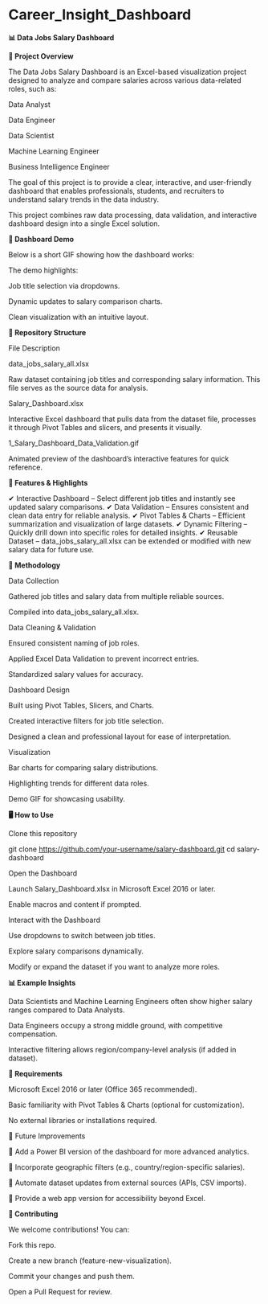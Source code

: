 # Career_Insight_Dashboard

**📊 Data Jobs Salary Dashboard**



**📝 Project Overview**

The Data Jobs Salary Dashboard is an Excel-based visualization project designed to analyze and compare salaries across various data-related roles, such as:

Data Analyst

Data Engineer

Data Scientist

Machine Learning Engineer

Business Intelligence Engineer

The goal of this project is to provide a clear, interactive, and user-friendly dashboard that enables professionals, students, and recruiters to understand salary trends in the data industry.

This project combines raw data processing, data validation, and interactive dashboard design into a single Excel solution.



**🎥 Dashboard Demo**

Below is a short GIF showing how the dashboard works:

The demo highlights:

Job title selection via dropdowns.

Dynamic updates to salary comparison charts.

Clean visualization with an intuitive layout.



**📂 Repository Structure**

File	Description

data_jobs_salary_all.xlsx	

Raw dataset containing job titles and corresponding salary information. This file serves as the source data for analysis.

Salary_Dashboard.xlsx	

Interactive Excel dashboard that pulls data from the dataset file, processes it through Pivot Tables and slicers, and presents it visually.

1_Salary_Dashboard_Data_Validation.gif	

Animated preview of the dashboard’s interactive features for quick reference.



**🚀 Features & Highlights**

✔ Interactive Dashboard – Select different job titles and instantly see updated salary comparisons.
✔ Data Validation – Ensures consistent and clean data entry for reliable analysis.
✔ Pivot Tables & Charts – Efficient summarization and visualization of large datasets.
✔ Dynamic Filtering – Quickly drill down into specific roles for detailed insights.
✔ Reusable Dataset – data_jobs_salary_all.xlsx can be extended or modified with new salary data for future use.



**🔎 Methodology**

Data Collection

Gathered job titles and salary data from multiple reliable sources.

Compiled into data_jobs_salary_all.xlsx.

Data Cleaning & Validation

Ensured consistent naming of job roles.

Applied Excel Data Validation to prevent incorrect entries.

Standardized salary values for accuracy.

Dashboard Design

Built using Pivot Tables, Slicers, and Charts.

Created interactive filters for job title selection.

Designed a clean and professional layout for ease of interpretation.

Visualization

Bar charts for comparing salary distributions.

Highlighting trends for different data roles.

Demo GIF for showcasing usability.



**🖥️ How to Use**

Clone this repository

git clone https://github.com/your-username/salary-dashboard.git
cd salary-dashboard


Open the Dashboard

Launch Salary_Dashboard.xlsx in Microsoft Excel 2016 or later.

Enable macros and content if prompted.

Interact with the Dashboard

Use dropdowns to switch between job titles.

Explore salary comparisons dynamically.

Modify or expand the dataset if you want to analyze more roles.



**📊 Example Insights**

Data Scientists and Machine Learning Engineers often show higher salary ranges compared to Data Analysts.

Data Engineers occupy a strong middle ground, with competitive compensation.

Interactive filtering allows region/company-level analysis (if added in dataset).



**🔧 Requirements**

Microsoft Excel 2016 or later (Office 365 recommended).

Basic familiarity with Pivot Tables & Charts (optional for customization).

No external libraries or installations required.

📌 Future Improvements

📍 Add a Power BI version of the dashboard for more advanced analytics.

📍 Incorporate geographic filters (e.g., country/region-specific salaries).

📍 Automate dataset updates from external sources (APIs, CSV imports).

📍 Provide a web app version for accessibility beyond Excel.



**🤝 Contributing**

We welcome contributions! You can:

Fork this repo.

Create a new branch (feature-new-visualization).

Commit your changes and push them.

Open a Pull Request for review.
